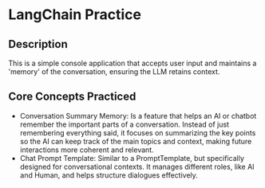 # LangChain Practice

## Description

This is a simple console application that accepts user input and maintains a 'memory' of the conversation, ensuring the LLM retains context.

## Core Concepts Practiced

- Conversation Summary Memory: Is a feature that helps an AI or chatbot remember the important parts of a conversation. Instead of just remembering everything said, it focuses on summarizing the key points so the AI can keep track of the main topics and context, making future interactions more coherent and relevant.
- Chat Prompt Template: Similar to a PromptTemplate, but specifically designed for conversational contexts. It manages different roles, like AI and Human, and helps structure dialogues effectively.
